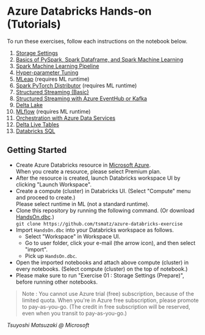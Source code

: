 # Azure Databricks Hands-on (Tutorials)

To run these exercises, follow each instructions on the notebook below.

1. [Storage Settings](https://tsmatz.github.io/azure-databricks-exercise/exercise01-blob.html)
2. [Basics of PySpark, Spark Dataframe, and Spark Machine Learning](https://tsmatz.github.io/azure-databricks-exercise/exercise02-pyspark-dataframe.html)
3. [Spark Machine Learning Pipeline](https://tsmatz.github.io/azure-databricks-exercise/exercise03-sparkml-pipeline.html)
4. [Hyper-parameter Tuning](https://tsmatz.github.io/azure-databricks-exercise/exercise04-hyperparams-tuning.html)
5. [MLeap](https://tsmatz.github.io/azure-databricks-exercise/exercise05-mleap.html) (requires ML runtime)
6. [Spark PyTorch Distributor](https://tsmatz.github.io/azure-databricks-exercise/exercise06-dnn-distributor.html) (requires ML runtime)
7. [Structured Streaming (Basic)](https://tsmatz.github.io/azure-databricks-exercise/exercise07-structured-streaming.html)
8. [Structured Streaming with Azure EventHub or Kafka](https://tsmatz.github.io/azure-databricks-exercise/exercise08-streaming-eventhub.html)
9. [Delta Lake](https://tsmatz.github.io/azure-databricks-exercise/exercise09-databricks-delta.html)
10. [MLflow](https://tsmatz.github.io/azure-databricks-exercise/exercise10-mlflow.html) (requires ML runtime)
11. [Orchestration with Azure Data Services](https://tsmatz.github.io/azure-databricks-exercise/exercise11-orchestration.html)
12. [Delta Live Tables](https://tsmatz.github.io/azure-databricks-exercise/exercise12-dlt.html)
13. [Databricks SQL](https://tsmatz.github.io/azure-databricks-exercise/exercise13-sql.html)

## Getting Started

- Create Azure Databricks resource in [Microsoft Azure](https://portal.azure.com/).<br>
When you create a resource, please select Premium plan.
- After the resource is created, launch Databricks workspace UI by clicking "Launch Workspace".
- Create a compute (cluster) in Databricks UI. (Select "Compute" menu and proceed to create.)<br>
Please select runtime in ML (not a standard runtime).
- Clone this repository by running the following command. (Or download [HandsOn.dbc](https://github.com/tsmatz/azure-databricks-exercise/raw/master/HandsOn.dbc).)<br>
```git clone https://github.com/tsmatz/azure-databricks-exercise```
- Import ```HandsOn.dbc``` into your Databricks workspace as follows.
    - Select "Workspace" in Workspace UI.
    - Go to user folder, click your e-mail (the arrow icon), and then select "import".
    - Pick up ```HandsOn.dbc```.
- Open the imported notebooks and attach above compute (cluster) in every notebooks. (Select compute (cluster) on the top of notebook.)
- Please make sure to run "Exercise 01 : Storage Settings (Prepare)", before running other notebooks.

> Note : You cannot use Azure trial (free) subscription, because of the limited quota. When you're in Azure free subscription, please promote to pay-as-you-go. (The credit in free subscription will be reserved, even when you transit to pay-as-you-go.)

*Tsuyoshi Matsuzaki @ Microsoft*
